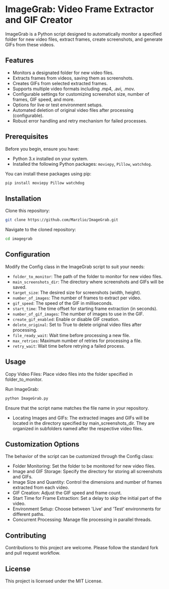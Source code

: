 # ImageGrab: Video Frame Extractor and GIF Creator

ImageGrab is a Python script designed to automatically monitor a specified folder for new video files, extract frames, create screenshots, and generate GIFs from these videos.

## Features

- Monitors a designated folder for new video files.
- Extracts frames from videos, saving them as screenshots.
- Creates GIFs from selected extracted frames.
- Supports multiple video formats including .mp4, .avi, .mov.
- Configurable settings for customizing screenshot size, number of frames, GIF speed, and more.
- Options for live or test environment setups.
- Automated deletion of original video files after processing (configurable).
- Robust error handling and retry mechanism for failed processes.

## Prerequisites

Before you begin, ensure you have:
- Python 3.x installed on your system.
- Installed the following Python packages: `moviepy`, `Pillow`, `watchdog`.

You can install these packages using pip:
```bash
pip install moviepy Pillow watchdog
```

## Installation

Clone this repository:
```bash
git clone https://github.com/Marzlio/ImageGrab.git

```
Navigate to the cloned repository:
```bash
cd imagegrab
```

## Configuration
Modify the Config class in the ImageGrab script to suit your needs:

- `folder_to_monitor`: The path of the folder to monitor for new video files.
- `main_screenshots_dir`: The directory where screenshots and GIFs will be saved.
- `target_size`: The desired size for screenshots (width, height).
- `number_of_images`: The number of frames to extract per video.
- `gif_speed`: The speed of the GIF in milliseconds.
- `start_time`: The time offset for starting frame extraction (in seconds).
- `number_of_gif_images`: The number of images to use in the GIF.
- `create_gif_enabled`: Enable or disable GIF creation.
- `delete_original`: Set to True to delete original video files after processing.
- `file_ready_wait`: Wait time before processing a new file.
- `max_retries`: Maximum number of retries for processing a file.
- `retry_wait`: Wait time before retrying a failed process.

## Usage
Copy Video Files: Place video files into the folder specified in folder_to_monitor.

Run ImageGrab:
```bash
python ImageGrab.py
```
Ensure that the script name matches the file name in your repository.

- Locating Images and GIFs: The extracted images and GIFs will be located in the directory specified by main_screenshots_dir. They are organized in subfolders named after the respective video files.

## Customization Options
The behavior of the script can be customized through the Config class:

- Folder Monitoring: Set the folder to be monitored for new video files.
- Image and GIF Storage: Specify the directory for storing all screenshots and GIFs.
- Image Size and Quantity: Control the dimensions and number of frames extracted from each video.
- GIF Creation: Adjust the GIF speed and frame count.
- Start Time for Frame Extraction: Set a delay to skip the initial part of the video.
- Environment Setup: Choose between 'Live' and 'Test' environments for different paths.
- Concurrent Processing: Manage file processing in parallel threads.


## Contributing
Contributions to this project are welcome. Please follow the standard fork and pull request workflow.

## License
This project is licensed under the MIT License.